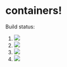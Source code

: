# containers!

Build status:

1. [![](https://github.com/maxinetamas/containers/workflows/tests-fibonacci/badge.svg)](https://github.com/maxinetamas/containers/actions?query=workflow%3Atests-fiibonacci)
1. [![](https://github.com/maxinetamas/containers/workflows/tests-range/badge.svg)](https://github.com/maxinetamas/containers/actions?query=workflow%3Atests-range)
1. [![](https://github.com/maxinetamas/containers/workflows/tests-BST/badge.svg)](https://github.com/maxinetamas/containers/actions?query=workflow%3Atests-BST)
1. [![](https://github.com/maxinetamas/containers/workflows/tests-BinaryTree/badge.svg)](https://github.com/maxinetamas/containers/actions?query=workflow%3Atests-BinaryTree)

